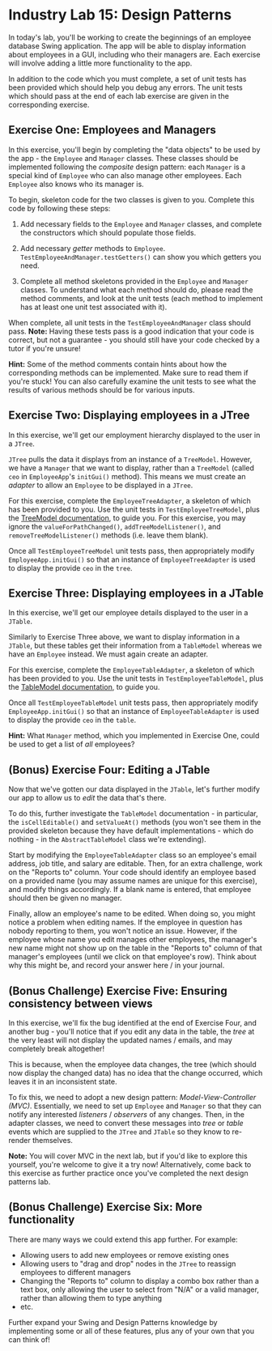 # Industry Lab 15: Design Patterns
In today's lab, you'll be working to create the beginnings of an employee database Swing application. The app will be able to display information about employees in a GUI, including who their managers are. Each exercise will involve adding a little more functionality to the app.

In addition to the code which you must complete, a set of unit tests has been provided which should help you debug any errors. The unit tests which should pass at the end of each lab exercise are given in the corresponding exercise.


## Exercise One: Employees and Managers
In this exercise, you'll begin by completing the "data objects" to be used by the app - the `Employee` and `Manager` classes. These classes should be implemented following the *composite* design pattern: each `Manager` is a special kind of `Employee` who can also manage other employees. Each `Employee` also knows who its manager is.

To begin, skeleton code for the two classes is given to you. Complete this code by following these steps:

1. Add necessary fields to the `Employee` and `Manager` classes, and complete the constructors which should populate those fields.

2. Add necessary *getter* methods to `Employee`. `TestEmployeeAndManager.testGetters()` can show you which getters you need.

3. Complete all method skeletons provided in the `Employee` and `Manager` classes. To understand what each method should do, please read the method comments, and look at the unit tests (each method to implement has at least one unit test associated with it).

When complete, all unit tests in the `TestEmployeeAndManager` class should pass. **Note:** Having these tests pass is a good indication that your code is correct, but not a guarantee - you should still have your code checked by a tutor if you're unsure!

**Hint:** Some of the method comments contain hints about how the corresponding methods can be implemented. Make sure to read them if you're stuck! You can also carefully examine the unit tests to see what the results of various methods should be for various inputs.


## Exercise Two: Displaying employees in a JTree
In this exercise, we'll get our employment hierarchy displayed to the user in a `JTree`.

`JTree` pulls the data it displays from an instance of a `TreeModel`. However, we have a `Manager` that we want to display, rather than a `TreeModel` (called `ceo` in `EmployeeApp`'s `initGui()` method). This means we must create an *adapter* to allow an `Employee` to be displayed in a `JTree`.

For this exercise, complete the `EmployeeTreeAdapter`, a skeleton of which has been provided to you. Use the unit tests in `TestEmployeeTreeModel`, plus the [TreeModel documentation](https://docs.oracle.com/en/java/javase/11/docs/api/java.desktop/javax/swing/tree/TreeModel.html), to guide you. For this exercise, you may ignore the `valueForPathChanged()`, `addTreeModelListener()`, and `removeTreeModelListener()` methods (i.e. leave them blank).

Once all `TestEmployeeTreeModel` unit tests pass, then appropriately modify `EmployeeApp.initGui()` so that an instance of `EmployeeTreeAdapter` is used to display the provide `ceo` in the `tree`.


## Exercise Three: Displaying employees in a JTable
In this exercise, we'll get our employee details displayed to the user in a `JTable`.

Similarly to Exercise Three above, we want to display information in a `JTable`, but these tables get their information from a `TableModel` whereas we have an `Employee` instead. We must again create an adapter.

For this exercise, complete the `EmployeeTableAdapter`, a skeleton of which has been provided to you. Use the unit tests in `TestEmployeeTableModel`, plus the [TableModel documentation](https://docs.oracle.com/en/java/javase/11/docs/api/java.desktop/javax/swing/table/TableModel.html), to guide you.

Once all `TestEmployeeTableModel` unit tests pass, then appropriately modify `EmployeeApp.initGui()` so that an instance of `EmployeeTableAdapter` is used to display the provide `ceo` in the `table`.

**Hint:** What `Manager` method, which you implemented in Exercise One, could be used to get a list of *all* employees?


## (Bonus) Exercise Four: Editing a JTable
Now that we've gotten our data displayed in the `JTable`, let's further modify our app to allow us to *edit* the data that's there.

To do this, further investigate the `TableModel` documentation - in particular, the `isCellEditable()` and `setValueAt()` methods (you won't see them in the provided skeleton because they have default implementations - which do nothing - in the `AbstractTableModel` class we're extending).

Start by modifying the `EmployeeTableAdapter` class so an employee's email address, job title, and salary are editable. Then, for an extra challenge, work on the "Reports to" column. Your code should identify an employee based on a provided name (you may assume names are unique for this exercise), and modify things accordingly. If a blank name is entered, that employee should then be given no manager.

Finally, allow an employee's name to be edited. When doing so, you might notice a problem when editing names. If the employee in question has nobody reporting to them, you won't notice an issue. However, if the employee whose name you edit manages other employees, the manager's new name might not show up on the table in the "Reports to" column of that manager's employees (until we click on that employee's row). Think about why this might be, and record your answer here / in your journal.


## (Bonus Challenge) Exercise Five: Ensuring consistency between views
In this exercise, we'll fix the bug identified at the end of Exercise Four, and another bug - you'll notice that if you edit any data in the table, the *tree* at the very least will not display the updated names / emails, and may completely break altogether!

This is because, when the employee data changes, the tree (which should now display the changed data) has no idea that the change occurred, which leaves it in an inconsistent state.

To fix this, we need to adopt a new design pattern: *Model-View-Controller (MVC)*. Essentially, we need to set up `Employee` and `Manager` so that they can notify any interested *listeners* / *observers* of any changes. Then, in the adapter classes, we need to convert these messages into *tree* or *table* events which are supplied to the `JTree` and `JTable` so they know to re-render themselves.

**Note:** You will cover MVC in the next lab, but if you'd like to explore this yourself, you're welcome to give it a try now! Alternatively, come back to this exercise as further practice once you've completed the next design patterns lab.


## (Bonus Challenge) Exercise Six: More functionality
There are many ways we could extend this app further. For example:

- Allowing users to add new employees or remove existing ones
- Allowing users to "drag and drop" nodes in the `JTree` to reassign employees to different managers
- Changing the "Reports to" column to display a combo box rather than a text box, only allowing the user to select from "N/A" or a valid manager, rather than allowing them to type anything
- etc.

Further expand your Swing and Design Patterns knowledge by implementing some or all of these features, plus any of your own that you can think of!